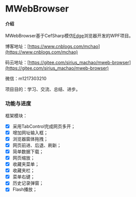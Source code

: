 # MWebBrowser


#### 介绍
MWebBrowser基于CefSharp模仿[Edge](https://microsoft-edge.en.softonic.com/)浏览器开发的WPF项目。

博客地址：[https://www.cnblogs.com/mchao](https://www.cnblogs.com/mchao)

码云地址：[https://gitee.com/sirius_machao/mweb-browser](https://gitee.com/sirius_machao/mweb-browser)

微信：m1217303210

项目目的：学习、交流、总结、进步。

### 功能与进度

框架模块：  
- [x] 采用TabControl完成网页多开；
- [x] 增加网址输入框；
- [x] 浏览器窗体拖拽；
- [x] 网页前进、后退、刷新；
- [x] 简单数据下载； 
- [x] 网页缩放； 
- [x] 收藏夹菜单；
- [x] 收藏夹栏；
- [x] 菜单右键；
- [x] 历史记录弹窗；
- [x] Flash播放；